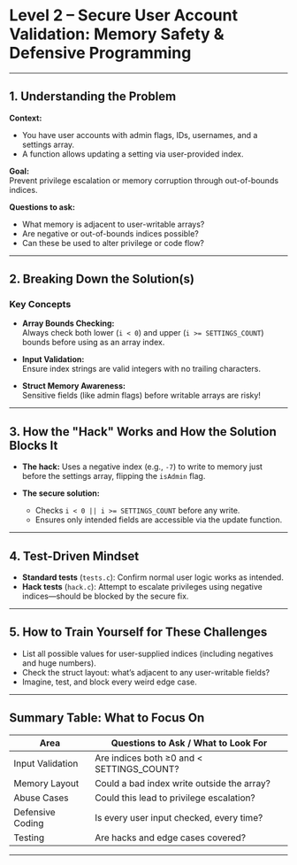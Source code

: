 # Level 2 – Secure User Account Validation: Memory Safety & Defensive Programming

---

## 1. Understanding the Problem

**Context:**

- You have user accounts with admin flags, IDs, usernames, and a settings array.
- A function allows updating a setting via user-provided index.

**Goal:**  
Prevent privilege escalation or memory corruption through out-of-bounds indices.

**Questions to ask:**

- What memory is adjacent to user-writable arrays?
- Are negative or out-of-bounds indices possible?
- Can these be used to alter privilege or code flow?

---

## 2. Breaking Down the Solution(s)

### Key Concepts

- **Array Bounds Checking:**  
  Always check both lower (`i < 0`) and upper (`i >= SETTINGS_COUNT`) bounds before using as an array index.

- **Input Validation:**  
  Ensure index strings are valid integers with no trailing characters.

- **Struct Memory Awareness:**  
  Sensitive fields (like admin flags) before writable arrays are risky!

---

## 3. How the "Hack" Works and How the Solution Blocks It

- **The hack:** Uses a negative index (e.g., `-7`) to write to memory just before the settings array, flipping the `isAdmin` flag.

- **The secure solution:**
  - Checks `i < 0 || i >= SETTINGS_COUNT` before any write.
  - Ensures only intended fields are accessible via the update function.

---

## 4. Test-Driven Mindset

- **Standard tests** (`tests.c`): Confirm normal user logic works as intended.
- **Hack tests** (`hack.c`): Attempt to escalate privileges using negative indices—should be blocked by the secure fix.

---

## 5. How to Train Yourself for These Challenges

- List all possible values for user-supplied indices (including negatives and huge numbers).
- Check the struct layout: what’s adjacent to any user-writable fields?
- Imagine, test, and block every weird edge case.

---

## Summary Table: What to Focus On

| Area             | Questions to Ask / What to Look For              |
|------------------|--------------------------------------------------|
| Input Validation | Are indices both ≥0 and < SETTINGS_COUNT?        |
| Memory Layout    | Could a bad index write outside the array?       |
| Abuse Cases      | Could this lead to privilege escalation?         |
| Defensive Coding | Is every user input checked, every time?         |
| Testing          | Are hacks and edge cases covered?                |

---
